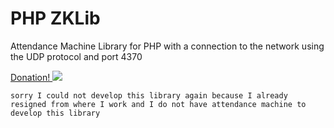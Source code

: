 # PHP ZKLib #

Attendance Machine Library for PHP with a connection to the network using the UDP protocol and port 4370

[Donation! ![](http://i.imgur.com/2tqfhMO.png?1)](https://www.paypal.com/cgi-bin/webscr?cmd=_donations&business=DCSTC5GTWLBAN&lc=ID&item_name=donywahyuisp&currency_code=USD&bn=PP%2dDonationsBF%3abtn_donate_SM%2egif%3aNonHosted)

```
sorry I could not develop this library again because I already resigned from where I work and I do not have attendance machine to develop this library
```
